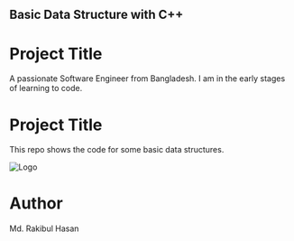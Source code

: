 ## Basic Data Structure with C++

# Project Title


A passionate Software Engineer from Bangladesh. I am in the early stages of learning to code. 


# Project Title

This repo shows the code for some basic data structures.




![Logo](https://www.springboard.com/blog/wp-content/uploads/2020/07/what-are-data-structures-and-algorithms.png)

# Author
Md. Rakibul Hasan